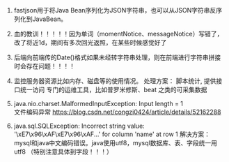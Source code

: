 1. fastjson用于将Java Bean序列化为JSON字符串，也可以从JSON字符串反序列化到JavaBean。

2. 血的教训！！！！！因为单词（momentNotice、messageNotice）写错了，改了将近1d，期间有多次回光返照，在某些时候感觉好了

3. 后端向前端传的Date()格式如果未经转字符串处理，则在前端进行字符串拼接时会存在问题！！！！
      
4. 监控服务器资源比如内存、磁盘等的使用情况。 处理方案： 脚本统计, 提供接口统一访问   专门的运维工具，比如普罗米修斯、beat  之类的可采集数据

5. java.nio.charset.MalformedInputException: Input length = 1  
文件编码异常 https://blog.csdn.net/congzi0424/article/details/52162288

6. java.sql.SQLException: Incorrect string value: '\xE7\x96\xAF\xE7\x96\xAF...' for column 'name' at row 1
    解决方案：mysql和java中文编码错误。java使用utf8，mysql数据库、表、字段统一用utf8 （特别注意具体到字段！！！）